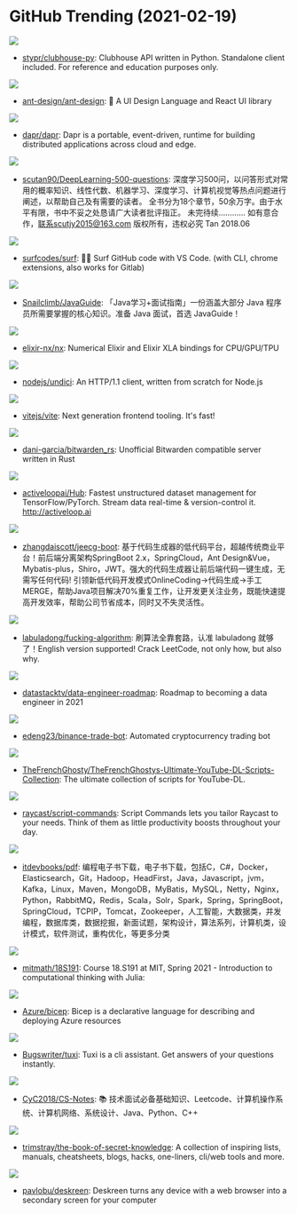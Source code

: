 # GitHub Trending (2021-02-19)

![](https://img.shields.io/badge/Python-New%2094-green?style=flat-square&logo=appveyor)
- [stypr/clubhouse-py](https://github.com/stypr/clubhouse-py): Clubhouse API written in Python. Standalone client included. For reference and education purposes only.

![](https://img.shields.io/badge/TypeScript-New%20800-green?style=flat-square&logo=appveyor)
- [ant-design/ant-design](https://github.com/ant-design/ant-design): 🌈 A UI Design Language and React UI library

![](https://img.shields.io/badge/Go-New%20332-green?style=flat-square&logo=appveyor)
- [dapr/dapr](https://github.com/dapr/dapr): Dapr is a portable, event-driven, runtime for building distributed applications across cloud and edge.

![](https://img.shields.io/badge/JavaScript-New%2089-green?style=flat-square&logo=appveyor)
- [scutan90/DeepLearning-500-questions](https://github.com/scutan90/DeepLearning-500-questions): 深度学习500问，以问答形式对常用的概率知识、线性代数、机器学习、深度学习、计算机视觉等热点问题进行阐述，以帮助自己及有需要的读者。 全书分为18个章节，50余万字。由于水平有限，书中不妥之处恳请广大读者批评指正。 未完待续............ 如有意合作，联系scutjy2015@163.com 版权所有，违权必究 Tan 2018.06

![](https://img.shields.io/badge/TypeScript-New%20452-green?style=flat-square&logo=appveyor)
- [surfcodes/surf](https://github.com/surfcodes/surf): 🏄‍♂️ Surf GitHub code with VS Code. (with CLI, chrome extensions, also works for Gitlab)

![](https://img.shields.io/badge/Java-New%2094-green?style=flat-square&logo=appveyor)
- [Snailclimb/JavaGuide](https://github.com/Snailclimb/JavaGuide): 「Java学习+面试指南」一份涵盖大部分 Java 程序员所需要掌握的核心知识。准备 Java 面试，首选 JavaGuide！

![](https://img.shields.io/badge/Elixir-New%20142-green?style=flat-square&logo=appveyor)
- [elixir-nx/nx](https://github.com/elixir-nx/nx): Numerical Elixir and Elixir XLA bindings for CPU/GPU/TPU

![](https://img.shields.io/badge/JavaScript-New%20174-green?style=flat-square&logo=appveyor)
- [nodejs/undici](https://github.com/nodejs/undici): An HTTP/1.1 client, written from scratch for Node.js

![](https://img.shields.io/badge/TypeScript-New%20207-green?style=flat-square&logo=appveyor)
- [vitejs/vite](https://github.com/vitejs/vite): Next generation frontend tooling. It's fast!

![](https://img.shields.io/badge/JavaScript-New%20160-green?style=flat-square&logo=appveyor)
- [dani-garcia/bitwarden_rs](https://github.com/dani-garcia/bitwarden_rs): Unofficial Bitwarden compatible server written in Rust

![](https://img.shields.io/badge/Python-New%20247-green?style=flat-square&logo=appveyor)
- [activeloopai/Hub](https://github.com/activeloopai/Hub): Fastest unstructured dataset management for TensorFlow/PyTorch. Stream data real-time & version-control it. http://activeloop.ai

![](https://img.shields.io/badge/Java-New%2047-green?style=flat-square&logo=appveyor)
- [zhangdaiscott/jeecg-boot](https://github.com/zhangdaiscott/jeecg-boot): 基于代码生成器的低代码平台，超越传统商业平台！前后端分离架构SpringBoot 2.x，SpringCloud，Ant Design&Vue，Mybatis-plus，Shiro，JWT。强大的代码生成器让前后端代码一键生成，无需写任何代码! 引领新低代码开发模式OnlineCoding->代码生成->手工MERGE，帮助Java项目解决70%重复工作，让开发更关注业务，既能快速提高开发效率，帮助公司节省成本，同时又不失灵活性。

![](https://img.shields.io/badge/none-New%20100-green?style=flat-square&logo=appveyor)
- [labuladong/fucking-algorithm](https://github.com/labuladong/fucking-algorithm): 刷算法全靠套路，认准 labuladong 就够了！English version supported! Crack LeetCode, not only how, but also why.

![](https://img.shields.io/badge/none-New%20150-green?style=flat-square&logo=appveyor)
- [datastacktv/data-engineer-roadmap](https://github.com/datastacktv/data-engineer-roadmap): Roadmap to becoming a data engineer in 2021

![](https://img.shields.io/badge/Python-New%20272-green?style=flat-square&logo=appveyor)
- [edeng23/binance-trade-bot](https://github.com/edeng23/binance-trade-bot): Automated cryptocurrency trading bot

![](https://img.shields.io/badge/Shell-New%2078-green?style=flat-square&logo=appveyor)
- [TheFrenchGhosty/TheFrenchGhostys-Ultimate-YouTube-DL-Scripts-Collection](https://github.com/TheFrenchGhosty/TheFrenchGhostys-Ultimate-YouTube-DL-Scripts-Collection): The ultimate collection of scripts for YouTube-DL.

![](https://img.shields.io/badge/Shell-New%2037-green?style=flat-square&logo=appveyor)
- [raycast/script-commands](https://github.com/raycast/script-commands): Script Commands lets you tailor Raycast to your needs. Think of them as little productivity boosts throughout your day.

![](https://img.shields.io/badge/none-New%2085-green?style=flat-square&logo=appveyor)
- [itdevbooks/pdf](https://github.com/itdevbooks/pdf): 编程电子书下载，电子书下载，包括C，C#，Docker，Elasticsearch，Git，Hadoop，HeadFirst，Java，Javascript，jvm，Kafka，Linux，Maven，MongoDB，MyBatis，MySQL，Netty，Nginx，Python，RabbitMQ，Redis，Scala，Solr，Spark，Spring，SpringBoot，SpringCloud，TCPIP，Tomcat，Zookeeper，人工智能，大数据类，并发编程，数据库类，数据挖掘，新面试题，架构设计，算法系列，计算机类，设计模式，软件测试，重构优化，等更多分类

![](https://img.shields.io/badge/Julia-New%2048-green?style=flat-square&logo=appveyor)
- [mitmath/18S191](https://github.com/mitmath/18S191): Course 18.S191 at MIT, Spring 2021 - Introduction to computational thinking with Julia:

![](https://img.shields.io/badge/C%23-New%2010-green?style=flat-square&logo=appveyor)
- [Azure/bicep](https://github.com/Azure/bicep): Bicep is a declarative language for describing and deploying Azure resources

![](https://img.shields.io/badge/Shell-New%20140-green?style=flat-square&logo=appveyor)
- [Bugswriter/tuxi](https://github.com/Bugswriter/tuxi): Tuxi is a cli assistant. Get answers of your questions instantly.

![](https://img.shields.io/badge/Java-New%20122-green?style=flat-square&logo=appveyor)
- [CyC2018/CS-Notes](https://github.com/CyC2018/CS-Notes): 📚 技术面试必备基础知识、Leetcode、计算机操作系统、计算机网络、系统设计、Java、Python、C++

![](https://img.shields.io/badge/none-New%20247-green?style=flat-square&logo=appveyor)
- [trimstray/the-book-of-secret-knowledge](https://github.com/trimstray/the-book-of-secret-knowledge): A collection of inspiring lists, manuals, cheatsheets, blogs, hacks, one-liners, cli/web tools and more.

![](https://img.shields.io/badge/TypeScript-New%20136-green?style=flat-square&logo=appveyor)
- [pavlobu/deskreen](https://github.com/pavlobu/deskreen): Deskreen turns any device with a web browser into a secondary screen for your computer

